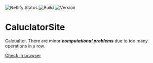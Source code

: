 ![Netlify Status](https://api.netlify.com/api/v1/badges/05123692-bf46-485e-9d5b-1b31ebec6220/deploy-status)
![Build](https://img.shields.io/badge/build-passing-green)
![Version](https://img.shields.io/badge/Version-2.0-blue)

# CaluclatorSite
Calcualtor. There are minor ***computational problems*** due to too many operations in a row.

[Check in browser ](https://calculatorbyyourun.netlify.app) 
